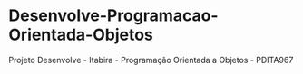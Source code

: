 # Desenvolve-Programacao-Orientada-Objetos
Projeto Desenvolve - Itabira - Programação Orientada a Objetos - PDITA967

